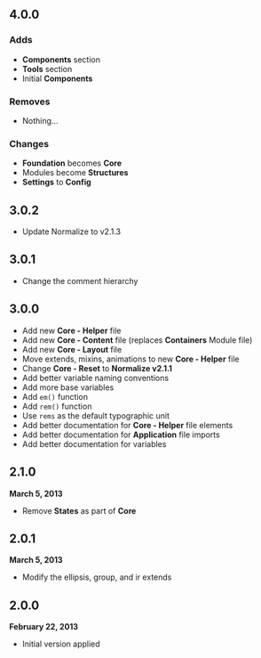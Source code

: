 ## 4.0.0

### Adds

- **Components** section
- **Tools** section
- Initial **Components**

### Removes

- Nothing...

### Changes

- **Foundation** becomes **Core**
- Modules become **Structures**
- **Settings** to **Config**

## 3.0.2

- Update Normalize to v2.1.3

## 3.0.1

- Change the comment hierarchy

## 3.0.0

- Add new **Core - Helper** file
- Add new **Core - Content** file (replaces **Containers** Module file)
- Add new **Core - Layout** file
- Move extends, mixins, animations to new **Core - Helper** file
- Change **Core - Reset** to **Normalize v2.1.1**
- Add better variable naming conventions
- Add more base variables
- Add `em()` function
- Add `rem()` function
- Use `rems` as the default typographic unit
- Add better documentation for **Core - Helper** file elements
- Add better documentation for **Application** file imports
- Add better documentation for variables

## 2.1.0
**March 5, 2013**

- Remove **States** as part of **Core**

## 2.0.1
**March 5, 2013**

- Modify the ellipsis, group, and ir extends

## 2.0.0
**February 22, 2013**

- Initial version applied
